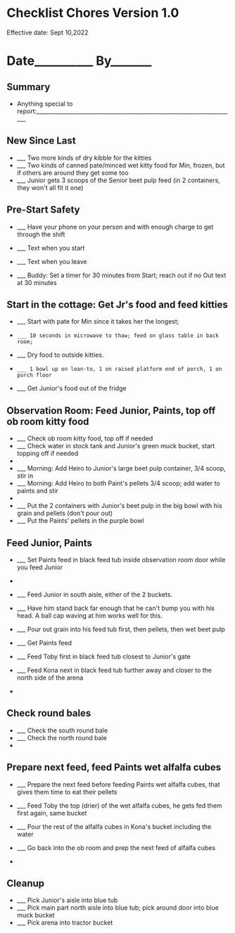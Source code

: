 # Checklist Chores Version 1.0 
Effective date: Sept 10,2022 
# Date__________ By_______

## Summary

* Anything special to report:_______________________________________________________________________

## New Since Last
* ___ Two more kinds of dry kibble for the kitties
* ___ Two kinds of canned pate/minced wet kitty food for Min, frozen, but if others are around they get some too 
* ___ Junior gets 3 scoops of the Senior beet pulp feed (in 2 containers, they won't all fit it one)

## Pre-Start Safety

* ___ Have your phone on your person and with enough charge to get through the shift

* ___ Text when you start
* ___ Text when you leave

* ___ Buddy: Set a timer for 30 minutes from Start; reach out if no Out text at 30 minutes

## Start in the cottage: Get Jr's food and feed kitties

* ___ Start with pate for Min since it takes her the longest; 
*     ___ 10 seconds in microwave to thaw; feed on glass table in back room; 
* ___ Dry food to outside kitties. 
*     ___ 1 bowl up on lean-to, 1 on raised platform end of porch, 1 on porch floor

* ___ Get Junior's food out of the fridge

## Observation Room: Feed Junior, Paints, top off ob room kitty food

* ___ Check ob room kitty food, top off if needed
* ___ Check water in stock tank and Junior's green muck bucket, start topping off if needed
* 
* ___ Morning: Add Heiro to Junior's large beet pulp container, 3/4 scoop, stir in 
* ___ Morning: Add Heiro to both Paint's pellets 3/4 scoop; add water to paints and stir
* 
* ___ Put the 2 containers with Junior's beet pulp in the big bowl with his grain and pellets (don't pour out)
* ___ Put the Paints' pellets in the purple bowl

## Feed Junior, Paints

* ___ Set Paints feed in black feed tub inside observation room door while you feed Junior 
* 
* ___ Feed Junior in south aisle, either of the 2 buckets. 
* ___ Have him stand back far enough that he can't bump you with his head. A ball cap waving at him works well for this.
* ___ Pour out grain into his feed tub first, then pellets, then wet beet pulp

* ___ Get Paints feed
* ___ Feed Toby first in black feed tub closest to Junior's gate
* ___ Feed Kona next in black feed tub further away and closer to the north side of the arena
* 
## Check round bales

* ___ Check the south round bale
* ___ Check the north round bale
* 
## Prepare next feed, feed Paints wet alfalfa cubes

* ___ Prepare the next feed before feeding Paints wet alfalfa cubes, that gives them time to eat their pellets
* ___ Feed Toby the top (drier) of the wet alfalfa cubes, he gets fed them first again, same bucket
* ___ Pour the rest of the alfalfa cubes in Kona's bucket including the water

* ___ Go back into the ob room and prep the next feed of alfalfa cubes
* 
## Cleanup

* ___ Pick Junior's aisle into blue tub
* ___ Pick main part north aisle into blue tub; pick around door into blue muck bucket
* ___ Pick arena into tractor bucket
